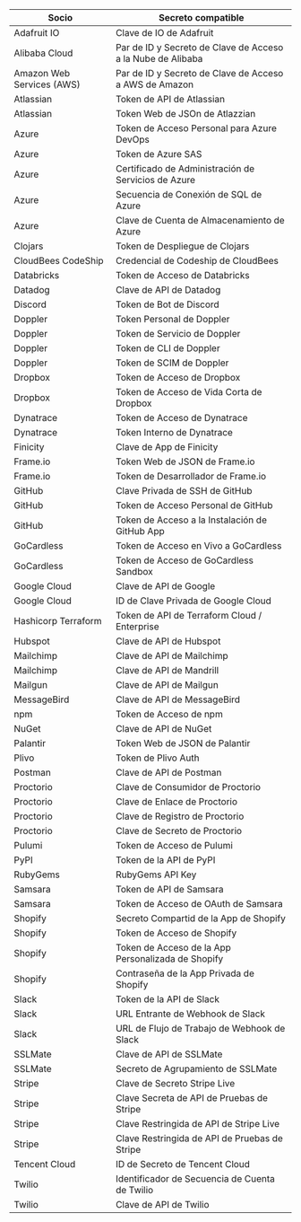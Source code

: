 | Socio                     | Secreto compatible                                                                   |
| ------------------------- | ------------------------------------------------------------------------------------ |
| Adafruit IO               | Clave de IO de Adafruit                                                              |
| Alibaba Cloud             | Par de ID y Secreto de Clave de Acceso a la Nube de Alibaba                          |
| Amazon Web Services (AWS) | Par de ID y Secreto de Clave de Acceso a AWS de Amazon                               |
| Atlassian                 | Token de API de Atlassian                                                            |
| Atlassian                 | Token Web de JSOn de Atlazzian                                                       |
| Azure                     | Token de Acceso Personal para Azure DevOps | azure_devops_personal_access_token  |
| Azure                     | Token de Azure SAS | azure_sas_token                                               |
| Azure                     | Certificado de Administración de Servicios de Azure | azure_management_certificate |
| Azure                     | Secuencia de Conexión de SQL de Azure | azure_sql_connection_string                |
| Azure                     | Clave de Cuenta de Almacenamiento de Azure | azure_storage_account_key             |
| Clojars                   | Token de Despliegue de Clojars                                                       |
| CloudBees CodeShip        | Credencial de Codeship de CloudBees                                                  |
| Databricks                | Token de Acceso de Databricks                                                        |
| Datadog                   | Clave de API de Datadog                                                              |
| Discord                   | Token de Bot de Discord                                                              |
| Doppler                   | Token Personal de Doppler                                                            |
| Doppler                   | Token de Servicio de Doppler                                                         |
| Doppler                   | Token de CLI de Doppler                                                              |
| Doppler                   | Token de SCIM de Doppler                                                             |
| Dropbox                   | Token de Acceso de Dropbox                                                           |
| Dropbox                   | Token de Acceso de Vida Corta de Dropbox                                             |
| Dynatrace                 | Token de Acceso de Dynatrace                                                         |
| Dynatrace                 | Token Interno de Dynatrace                                                           |
| Finicity                  | Clave de App de Finicity                                                             |
| Frame.io                  | Token Web de JSON de Frame.io                                                        |
| Frame.io                  | Token de Desarrollador de Frame.io                                                   |
| GitHub                    | Clave Privada de SSH de GitHub                                                       |
| GitHub                    | Token de Acceso Personal de GitHub                                                   |
| GitHub                    | Token de Acceso a la Instalación de GitHub App                                       |
| GoCardless                | Token de Acceso en Vivo a GoCardless                                                 |
| GoCardless                | Token de Acceso de GoCardless Sandbox                                                |
| Google Cloud              | Clave de API de Google                                                               |
| Google Cloud              | ID de Clave Privada de Google Cloud                                                  |
| Hashicorp Terraform       | Token de API de Terraform Cloud / Enterprise                                         |
| Hubspot                   | Clave de API de Hubspot                                                              |
| Mailchimp                 | Clave de API de Mailchimp                                                            |
| Mailchimp                 | Clave de API de Mandrill                                                             |
| Mailgun                   | Clave de API de Mailgun                                                              |
| MessageBird               | Clave de API de MessageBird                                                          |
| npm                       | Token de Acceso de npm                                                               |
| NuGet                     | Clave de API de NuGet                                                                |
| Palantir                  | Token Web de JSON de Palantir                                                        |
| Plivo                     | Token de Plivo Auth                                                                  |
| Postman                   | Clave de API de Postman                                                              |
| Proctorio                 | Clave de Consumidor de Proctorio                                                     |
| Proctorio                 | Clave de Enlace de Proctorio                                                         |
| Proctorio                 | Clave de Registro de Proctorio                                                       |
| Proctorio                 | Clave de Secreto de Proctorio                                                        |
| Pulumi                    | Token de Acceso de Pulumi                                                            |
| PyPI                      | Token de la API de PyPI                                                              |
| RubyGems                  | RubyGems API Key                                                                     |
| Samsara                   | Token de API de Samsara                                                              |
| Samsara                   | Token de Acceso de OAuth de Samsara                                                  |
| Shopify                   | Secreto Compartid de la App de Shopify                                               |
| Shopify                   | Token de Acceso de Shopify                                                           |
| Shopify                   | Token de Acceso de la App Personalizada de Shopify                                   |
| Shopify                   | Contraseña de la App Privada de Shopify                                              |
| Slack                     | Token de la API de Slack                                                             |
| Slack                     | URL Entrante de Webhook de Slack                                                     |
| Slack                     | URL de Flujo de Trabajo de Webhook de Slack                                          |
| SSLMate                   | Clave de API de SSLMate                                                              |
| SSLMate                   | Secreto de Agrupamiento de SSLMate                                                   |
| Stripe                    | Clave de Secreto Stripe Live                                                         |
| Stripe                    | Clave Secreta de API de Pruebas de Stripe                                            |
| Stripe                    | Clave Restringida de API de Stripe Live                                              |
| Stripe                    | Clave Restringida de API de Pruebas de Stripe                                        |
| Tencent Cloud             | ID de Secreto de Tencent Cloud                                                       |
| Twilio                    | Identificador de Secuencia de Cuenta de Twilio                                       |
| Twilio                    | Clave de API de Twilio                                                               |
